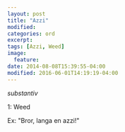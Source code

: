 ```yaml
---
layout: post
title: "Azzi"
modified:
categories: ord
excerpt:
tags: [Azzi, Weed]
image:
  feature:
date: 2014-08-08T15:39:55-04:00
modified: 2016-06-01T14:19:19-04:00
---
```


*substantiv*

1: Weed 

Ex: "Bror, langa en azzi!"
